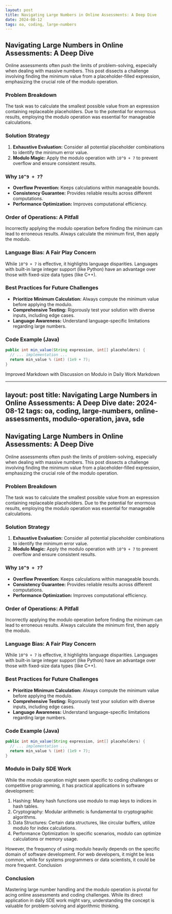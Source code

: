 ```yaml
---
layout: post
title: Navigating Large Numbers in Online Assessments: A Deep Dive
date: 2024-08-12
tags: oa, coding, large-numbers
---
```


## Navigating Large Numbers in Online Assessments: A Deep Dive

Online assessments often push the limits of problem-solving, especially when dealing with massive numbers. This post dissects a challenge involving finding the minimum value from a placeholder-filled expression, emphasizing the crucial role of the modulo operation.

### Problem Breakdown

The task was to calculate the smallest possible value from an expression containing replaceable placeholders. Due to the potential for enormous results, employing the modulo operation was essential for manageable calculations.

### Solution Strategy

1. **Exhaustive Evaluation:** Consider all potential placeholder combinations to identify the minimum error value.
2. **Modulo Magic:** Apply the modulo operation with `10^9 + 7` to prevent overflow and ensure consistent results.

### Why `10^9 + 7`?
* **Overflow Prevention:** Keeps calculations within manageable bounds.
* **Consistency Guarantee:** Provides reliable results across different computations.
* **Performance Optimization:** Improves computational efficiency.

### Order of Operations: A Pitfall
Incorrectly applying the modulo operation before finding the minimum can lead to erroneous results. Always calculate the minimum first, then apply the modulo.

### Language Bias: A Fair Play Concern
While `10^9 + 7` is effective, it highlights language disparities. Languages with built-in large integer support (like Python) have an advantage over those with fixed-size data types (like C++).

### Best Practices for Future Challenges
* **Prioritize Minimum Calculation:** Always compute the minimum value before applying the modulo.
* **Comprehensive Testing:** Rigorously test your solution with diverse inputs, including edge cases.
* **Language Awareness:** Understand language-specific limitations regarding large numbers.

### Code Example (Java)

```java
public int min_value(String expression, int[] placeholders) {
  // ... implementation ...
  return min_value % (int) (1e9 + 7);
}
```

Improved Markdown with Discussion on Modulo in Daily Work
Markdown

---
layout: post
title: Navigating Large Numbers in Online Assessments: A Deep Dive
date: 2024-08-12
tags: oa, coding, large-numbers, online-assessments, modulo-operation, java, sde
---

## Navigating Large Numbers in Online Assessments: A Deep Dive

Online assessments often push the limits of problem-solving, especially when dealing with massive numbers. This post dissects a challenge involving finding the minimum value from a placeholder-filled expression, emphasizing the crucial role of the modulo operation.

### Problem Breakdown

The task was to calculate the smallest possible value from an expression containing replaceable placeholders. Due to the potential for enormous results, employing the modulo operation was essential for manageable calculations.

### Solution Strategy

1. **Exhaustive Evaluation:** Consider all potential placeholder combinations to identify the minimum error value.
2. **Modulo Magic:** Apply the modulo operation with `10^9 + 7` to prevent overflow and ensure consistent results.

### Why `10^9 + 7`?
* **Overflow Prevention:** Keeps calculations within manageable bounds.
* **Consistency Guarantee:** Provides reliable results across different computations.
* **Performance Optimization:** Improves computational efficiency.

### Order of Operations: A Pitfall
Incorrectly applying the modulo operation before finding the minimum can lead to erroneous results. Always calculate the minimum first, then apply the modulo.

### Language Bias: A Fair Play Concern
While `10^9 + 7` is effective, it highlights language disparities. Languages with built-in large integer support (like Python) have an advantage over those with fixed-size data types (like C++).

### Best Practices for Future Challenges
* **Prioritize Minimum Calculation:** Always compute the minimum value before applying the modulo.
* **Comprehensive Testing:** Rigorously test your solution with diverse inputs, including edge cases.
* **Language Awareness:** Understand language-specific limitations regarding large numbers.

### Code Example (Java)

```java
public int min_value(String expression, int[] placeholders) {
  // ... implementation ...
  return min_value % (int) (1e9 + 7);
}
```

### Modulo in Daily SDE Work

While the modulo operation might seem specific to coding challenges or competitive programming, it has practical applications in software development:

1. Hashing: Many hash functions use modulo to map keys to indices in hash tables.
2. Cryptography: Modular arithmetic is fundamental to cryptographic algorithms.
3. Data Structures: Certain data structures, like circular buffers, utilize modulo for index calculations.
4. Performance Optimization: In specific scenarios, modulo can optimize calculations or memory usage.

However, the frequency of using modulo heavily depends on the specific domain of software development. For web developers, it might be less common, while for systems programmers or data scientists, it could be more frequent.
Conclusion

### Conclusion

Mastering large number handling and the modulo operation is pivotal for acing online assessments and coding challenges. While its direct application in daily SDE work might vary, understanding the concept is valuable for problem-solving and algorithmic thinking.